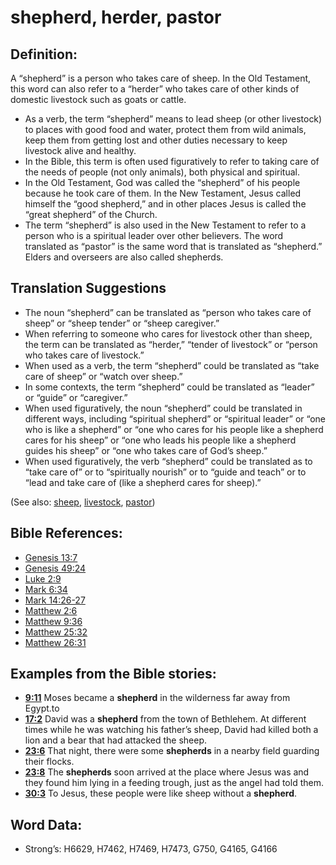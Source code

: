 # shepherd, herder, pastor

## Definition:

A “shepherd” is a person who takes care of sheep. In the Old Testament, this word can also refer to a “herder” who takes care of other kinds of domestic livestock such as goats or cattle.

* As a verb, the term “shepherd” means to lead sheep (or other livestock) to places with good food and water, protect them from wild animals, keep them from getting lost and other duties necessary to keep livestock alive and healthy.
* In the Bible, this term is often used figuratively to refer to taking care of the needs of people (not only animals), both physical and spiritual.
* In the Old Testament, God was called the “shepherd” of his people because he took care of them. In the New Testament, Jesus called himself the “good shepherd,” and in other places Jesus is called the “great shepherd” of the Church.
* The term “shepherd” is also used in the New Testament to refer to a person who is a spiritual leader over other believers. The word translated as “pastor” is the same word that is translated as “shepherd.” Elders and overseers are also called shepherds.

## Translation Suggestions

* The noun “shepherd” can be translated as “person who takes care of sheep” or “sheep tender” or “sheep caregiver.”
* When referring to someone who cares for livestock other than sheep, the term can be translated as “herder,” “tender of livestock” or “person who takes care of livestock.”
* When used as a verb, the term “shepherd” could be translated as “take care of sheep” or “watch over sheep.”
* In some contexts, the term “shepherd” could be translated as “leader” or “guide” or “caregiver.”
* When used figuratively, the noun “shepherd” could be translated in different ways, including “spiritual shepherd” or “spiritual leader” or “one who is like a shepherd” or “one who cares for his people like a shepherd cares for his sheep” or “one who leads his people like a shepherd guides his sheep” or “one who takes care of God’s sheep.”
* When used figuratively, the verb “shepherd” could be translated as to “take care of” or to “spiritually nourish” or to “guide and teach” or to “lead and take care of (like a shepherd cares for sheep).”

(See also: [sheep](../other/sheep.md), [livestock](../other/livestock.md), [pastor](../kt/pastor.md))

## Bible References:

* [Genesis 13:7](rc://en/tn/help/gen/13/07)
* [Genesis 49:24](rc://en/tn/help/gen/49/24)
* [Luke 2:9](rc://en/tn/help/luk/02/09)
* [Mark 6:34](rc://en/tn/help/mrk/06/34)
* [Mark 14:26-27](rc://en/tn/help/mrk/14/26)
* [Matthew 2:6](rc://en/tn/help/mat/02/06)
* [Matthew 9:36](rc://en/tn/help/mat/09/36)
* [Matthew 25:32](rc://en/tn/help/mat/25/32)
* [Matthew 26:31](rc://en/tn/help/mat/26/31)

## Examples from the Bible stories:

* __[9:11](rc://en/tn/help/obs/09/11)__ Moses became a __shepherd__ in the wilderness far away from Egypt.to
* __[17:2](rc://en/tn/help/obs/17/02)__ David was a __shepherd__ from the town of Bethlehem. At different times while he was watching his father’s sheep, David had killed both a lion and a bear that had attacked the sheep.
* __[23:6](rc://en/tn/help/obs/23/06)__ That night, there were some __shepherds__ in a nearby field guarding their flocks.
* __[23:8](rc://en/tn/help/obs/23/08)__ The __shepherds__ soon arrived at the place where Jesus was and they found him lying in a feeding trough, just as the angel had told them.
* __[30:3](rc://en/tn/help/obs/30/03)__ To Jesus, these people were like sheep without a __shepherd__.

## Word Data:

* Strong’s: H6629, H7462, H7469, H7473, G750, G4165, G4166
